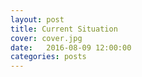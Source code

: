 ```yaml
---
layout: post
title: Current Situation
cover: cover.jpg
date:   2016-08-09 12:00:00
categories: posts
---
```

